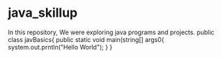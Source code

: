 # java_skillup
In this repository, We were exploring java programs and projects.
public class javBasics{
public static void main(string[] args0{
system.out.prntln("Hello World");
}
}
